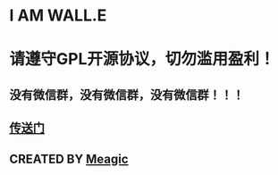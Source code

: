 # I AM WALL.E
# 请遵守GPL开源协议，切勿滥用盈利！

## 没有微信群，没有微信群，没有微信群！！！
## [传送门](https://t.me/Wall_E_Channel)
## CREATED BY [Meagic](https://t.me/Wall_E_Channel)
